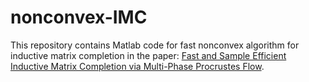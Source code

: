 # nonconvex-IMC
This repository contains Matlab code for fast nonconvex algorithm for inductive matrix completion in the paper: [Fast and Sample Efficient Inductive Matrix Completion via Multi-Phase Procrustes Flow](https://arxiv.org/pdf/1803.01233.pdf).
